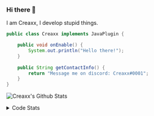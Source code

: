 ### Hi there 👋

I am Creaxx, I develop stupid things. 

```java
public class Creaxx implements JavaPlugin {

    public void onEnable() {
        System.out.println("Hello there!");
    }
    
    public String getContactInfo() {
        return "Message me on discord: Creaxx#0001";
    }
}
```

![Creaxx's Github Stats](https://github-readme-stats.vercel.app/api?username=CreaxxOG&show_icons=true&theme=dark&count_private=true)

<details>
  <summary>Code Stats</summary>

<!--START_SECTION:waka-->
![Code Time](http://img.shields.io/badge/Code%20Time-1%2C229%20hrs%2034%20mins-blue)

![Lines of code](https://img.shields.io/badge/From%20Hello%20World%20I%27ve%20Written-359.8%20thousand%20lines%20of%20code-blue)

**🐱 My GitHub Data** 

> 📦 66.3 kB Used in GitHub's Storage 
 > 
> 🏆 906 Contributions in the Year 2023
 > 
> 🚫 Not Opted to Hire
 > 
> 📜 4 Public Repositories 
 > 
> 🔑 2 Private Repositories 
 > 
**I'm an Early 🐤** 

```text
🌞 Morning                226 commits         ██░░░░░░░░░░░░░░░░░░░░░░░   07.84 % 
🌆 Daytime                1237 commits        ███████████░░░░░░░░░░░░░░   42.92 % 
🌃 Evening                1375 commits        ████████████░░░░░░░░░░░░░   47.71 % 
🌙 Night                  44 commits          ░░░░░░░░░░░░░░░░░░░░░░░░░   01.53 % 
```
📅 **I'm Most Productive on Saturday** 

```text
Monday                   344 commits         ███░░░░░░░░░░░░░░░░░░░░░░   11.94 % 
Tuesday                  412 commits         ████░░░░░░░░░░░░░░░░░░░░░   14.30 % 
Wednesday                420 commits         ████░░░░░░░░░░░░░░░░░░░░░   14.57 % 
Thursday                 481 commits         ████░░░░░░░░░░░░░░░░░░░░░   16.69 % 
Friday                   283 commits         ██░░░░░░░░░░░░░░░░░░░░░░░   09.82 % 
Saturday                 514 commits         ████░░░░░░░░░░░░░░░░░░░░░   17.83 % 
Sunday                   428 commits         ████░░░░░░░░░░░░░░░░░░░░░   14.85 % 
```


📊 **This Week I Spent My Time On** 

```text
💬 Programming Languages: 
Java                     6 hrs 1 min         ███████████████████████░░   93.82 % 
XML                      18 mins             █░░░░░░░░░░░░░░░░░░░░░░░░   04.83 % 
YAML                     4 mins              ░░░░░░░░░░░░░░░░░░░░░░░░░   01.29 % 
GitIgnore file           0 secs              ░░░░░░░░░░░░░░░░░░░░░░░░░   00.03 % 
Text                     0 secs              ░░░░░░░░░░░░░░░░░░░░░░░░░   00.02 % 

🔥 Editors: 
IntelliJ                 6 hrs 25 mins       █████████████████████████   100.00 % 
```

**I Mostly Code in Java** 

```text
Java                     48 repos            ████████████████████░░░░░   78.69 % 
Kotlin                   8 repos             ███░░░░░░░░░░░░░░░░░░░░░░   13.11 % 
CSS                      2 repos             █░░░░░░░░░░░░░░░░░░░░░░░░   03.28 % 
TypeScript               2 repos             █░░░░░░░░░░░░░░░░░░░░░░░░   03.28 % 
EJS                      1 repo              ░░░░░░░░░░░░░░░░░░░░░░░░░   01.64 % 
```




 Last Updated on 04/05/2023 01:25:03 UTC
<!--END_SECTION:waka-->
</details>
